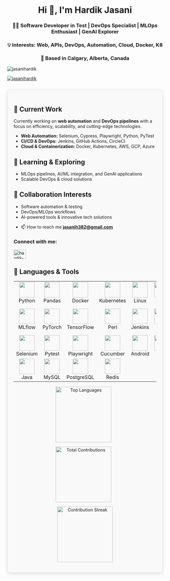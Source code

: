 <h1 align="center">Hi 👋, I'm Hardik Jasani</h1>
<h3 align="center">  🧑‍💻 Software Developer in Test | DevOps Specialist | MLOps Enthusiast | GenAI Explorer </h3>
<h3 align="center">  💡 Interests: Web, APIs, DevOps, Automation, Cloud, Docker, K8 </h3>
<h3 align="center">  📍 Based in Calgary, Alberta, Canada  </h3>

<p align="left"> <img src="https://komarev.com/ghpvc/?username=jasanihardik&label=Profile%20views&color=0e75b6&style=flat" alt="jasanihardik" /> </p>

<p align="left"> <a href="https://github.com/ryo-ma/github-profile-trophy"><img src="https://github-profile-trophy.vercel.app/?username=jasanihardik" alt="jasanihardik" /></a> </p>

<p align="left"> <a href="https://twitter.com/" target="blank"><img src="https://img.shields.io/twitter/follow/?logo=twitter&style=for-the-badge" alt="" /></a> </p>






<div style="border:1px solid #dcdcdc; border-radius:10px; padding:20px; background-color:#f9f9f9; box-shadow: 0px 4px 12px rgba(0,0,0,0.1); margin-bottom:20px;">

<h2>🔭 Current Work</h2>

<p>Currently working on <strong>web automation</strong> and <strong>DevOps pipelines</strong> with a focus on efficiency, scalability, and cutting-edge technologies.</p>

<ul>
  <li><strong>Web Automation:</strong> Selenium, Cypress, Playwright, Python, PyTest</li>
  <li><strong>CI/CD & DevOps:</strong> Jenkins, GitHub Actions, CircleCI</li>
  <li><strong>Cloud & Containerization:</strong> Docker, Kubernetes, AWS, GCP, Azure</li>
</ul>

<h2>🌱 Learning & Exploring</h2>

<ul>
  <li>MLOps pipelines, AI/ML integration, and GenAI applications</li>
  <li>Scalable DevOps & cloud solutions</li>
</ul>

<h2>👯 Collaboration Interests</h2>

<ul>
  <li>Software automation & testing</li>
  <li>DevOps/MLOps workflows</li>
  <li>AI-powered tools & innovative tech solutions</li>
</ul>


- 📫 How to reach me **jasanih382@gmail.com**

<h3 align="left">Connect with me:</h3>
<p align="left">
<a href="https://linkedin.com/in/hardik-jasani" target="blank"><img align="center" src="https://raw.githubusercontent.com/rahuldkjain/github-profile-readme-generator/master/src/images/icons/Social/linked-in-alt.svg" alt="hardik-jasani" height="30" width="40" /></a>
</p>





## 🧰 Languages & Tools

<table align="center">
  <tr>
    <td align="center">
      <a href="https://www.python.org" target="_blank">
        <img src="https://skillicons.dev/icons?i=python" height="50"/>
      </a><br/>Python
    </td>
    <td align="center">
      <a href="https://pandas.pydata.org/" target="_blank">
        <img src="assets/icons/pandas.svg" height="50"/>
      </a><br/>Pandas
    </td>
    <td align="center">
      <a href="https://www.docker.com/" target="_blank">
        <img src="https://skillicons.dev/icons?i=docker" height="50"/>
      </a><br/>Docker
    </td>
    <td align="center">
      <a href="https://kubernetes.io" target="_blank">
        <img src="https://skillicons.dev/icons?i=kubernetes" height="50"/>
      </a><br/>Kubernetes
    </td>
    <td align="center">
      <a href="https://www.linux.org/" target="_blank">
        <img src="https://skillicons.dev/icons?i=linux" height="50"/>
      </a><br/>Linux
    </td>
    <td align="center">
      <a href="https://www.gnu.org/software/bash/" target="_blank">
        <img src="https://skillicons.dev/icons?i=bash" height="50"/>
      </a><br/>Bash
    </td>
    <td align="center">
      <a href="https://grafana.com" target="_blank">
        <img src="https://skillicons.dev/icons?i=grafana" height="50"/>
      </a><br/>Grafana
    </td>
    <td align="center">
      <a href="https://prometheus.io/" target="_blank">
        <img src="https://skillicons.dev/icons?i=prometheus" height="50"/>
      </a><br/>Prometheus
    </td>
    <td align="center">
      <a href="https://www.terraform.io/" target="_blank">
        <img src="https://skillicons.dev/icons?i=terraform" height="50"/>
      </a><br/>Terraform
    </td>
  </tr>

  <tr>
    <td align="center">
      <a href="https://mlflow.org/" target="_blank">
        <img src="https://brandfetch.com/mlflow.org/logo" height="50"/>
      </a><br/>MLflow
    </td>
    <td align="center">
      <a href="https://pytorch.org/" target="_blank">
        <img src="https://skillicons.dev/icons?i=pytorch" height="50"/>
      </a><br/>PyTorch
    </td>
    <td align="center">
      <a href="https://www.tensorflow.org/" target="_blank">
        <img src="https://skillicons.dev/icons?i=tensorflow" height="50"/>
      </a><br/>TensorFlow
    </td>
    <td align="center">
      <a href="https://www.perl.org/" target="_blank">
        <img src="https://skillicons.dev/icons?i=perl" height="50"/>
      </a><br/>Perl
    </td>
    <td align="center">
      <a href="https://www.jenkins.io" target="_blank">
        <img src="https://skillicons.dev/icons?i=jenkins" height="50"/>
      </a><br/>Jenkins
    </td>
    <td align="center">
      <a href="https://git-scm.com/" target="_blank">
        <img src="https://skillicons.dev/icons?i=git" height="50"/>
      </a><br/>Git
    </td>
    <td align="center">
      <a href="https://postman.com" target="_blank">
        <img src="https://skillicons.dev/icons?i=postman" height="50"/>
      </a><br/>Postman
    </td>
    <td align="center">
      <a href="https://github.com/features/actions" target="_blank">
        <img src="https://skillicons.dev/icons?i=githubactions" height="50"/>
      </a><br/>GitHub Actions
    </td>
    <td align="center">
      <a href="https://circleci.com/" target="_blank">
        <img src="https://techicons.dev/icons/circleci" height="50"/>
      </a><br/>CircleCI
    </td>
  </tr>

  <tr>
    <td align="center">
      <a href="https://www.selenium.dev" target="_blank">
        <img src="https://skillicons.dev/icons?i=selenium" height="50"/>
      </a><br/>Selenium
    </td>
    <td align="center">
      <a href="https://pytest.org/" target="_blank">
        <img src="https://techicons.dev/icons/pytest" height="50"/>
      </a><br/>Pytest
    </td>
    <td align="center">
      <a href="https://playwright.dev/" target="_blank">
        <img src="https://techicons.dev/icons/playwright" height="50"/>
      </a><br/>Playwright
    </td>
    <td align="center">
      <a href="https://cucumber.io/" target="_blank">
        <img src="https://techicons.dev/icons/cucumber" height="50"/>
      </a><br/>Cucumber
    </td>
    <td align="center">
      <a href="https://developer.android.com" target="_blank">
        <img src="https://techicons.dev/icons/android" height="50"/>
      </a><br/>Android
    </td>
    <td align="center">
      <a href="https://aws.amazon.com" target="_blank">
        <img src="https://skillicons.dev/icons?i=aws" height="50"/>
      </a><br/>AWS
    </td>
    <td align="center">
      <a href="https://azure.microsoft.com/en-in/" target="_blank">
        <img src="https://skillicons.dev/icons?i=azure" height="50"/>
      </a><br/>Azure
    </td>
    <td align="center">
      <a href="https://firebase.google.com/" target="_blank">
        <img src="https://skillicons.dev/icons?i=firebase" height="50"/>
      </a><br/>Firebase
    </td>
    <td align="center">
      <a href="https://cloud.google.com" target="_blank">
        <img src="https://skillicons.dev/icons?i=gcp" height="50"/>
      </a><br/>GCP
    </td>
  </tr>

  <tr>
    <td align="center">
      <a href="https://www.java.com" target="_blank">
        <img src="https://skillicons.dev/icons?i=java" height="50"/>
      </a><br/>Java
    </td>
    <td align="center">
      <a href="https://www.mysql.com/" target="_blank">
        <img src="https://skillicons.dev/icons?i=mysql" height="50"/>
      </a><br/>MySQL
    </td>
    <td align="center">
      <a href="https://www.postgresql.org" target="_blank">
        <img src="https://skillicons.dev/icons?i=postgresql" height="50"/>
      </a><br/>PostgreSQL
    </td>
    <td align="center">
      <a href="https://redis.io" target="_blank">
        <img src="https://skillicons.dev/icons?i=redis" height="50"/>
      </a><br/>Redis
    </td>
  </tr>
</table>










<div align="center">
  <!-- Top Languages Used -->
  <img src="https://github-readme-stats.vercel.app/api/top-langs/?username=jasanihardik&layout=compact&langs_count=8&theme=react" 
       alt="Top Languages" height="180" style="margin-right:10px; object-fit:contain;" />

  <!-- Total Contributions -->
  <img src="https://github-readme-stats.vercel.app/api?username=jasanihardik&show_icons=true&count_private=true&theme=react" 
       alt="Total Contributions" height="180" style="margin-right:10px; object-fit:contain;" />

  <!-- Streak or Recent Activity -->
  <img src="https://github-readme-streak-stats.herokuapp.com/?user=jasanihardik&theme=react&date_format=M%20j%5B%2C%20Y%5D" 
       alt="Contribution Streak" height="180" style="object-fit:contain;" />
</div>



